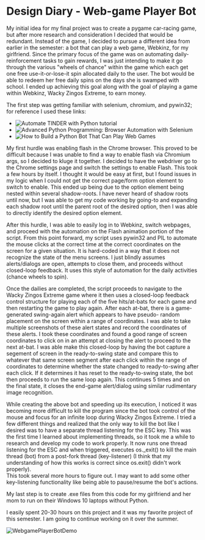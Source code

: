 # Design Diary - Web-game Player Bot

My initial idea for my final project was to create a pygame car-racing game, but after more research and consideration
I decided that would be redundant. Instead of the game, I decided to pursue a different idea from earlier in the
semester: a bot that can play a web game, Webkinz, for my girlfriend. Since the primary focus of the game was on 
automating daily-reinforcement tasks to gain rewards, I was just intending to make it go through the various 
"wheels of chance" within the game which each get one free use-it-or-lose-it spin allocated daily to the user. The bot
would be able to redeem her free daily spins on the days she is swamped with school. I ended up achieving this goal
along with the goal of playing a game within Webkinz, Wacky Zingos Extreme, to earn money.

The first step was getting familiar with selenium, chromium, and pywin32; for reference I used these links:
* ![Automate TINDER with Python tutorial](https://www.youtube.com/watch?v=lvFAuUcowT4)
* ![Advanced Python Programming: Browser Automation with Selenium]( https://www.youtube.com/watch?v=GJjMjB3rkJM)
* ![How to Build a Python Bot That Can Play Web Games](https://code.tutsplus.com/tutorials/how-to-build-a-python-bot-that-can-play-web-games--active-11117)

My first hurdle was enabling flash in the Chrome browser. This proved to be difficult because I was unable to find
a way to enable flash via Chromium args, so I decided to kluge it together. I decided to have the webdriver 
go to the Chrome settings page and switch the settings to enable Flash. This took a few hours by itself. I thought
it would be easy at first, but I found issues in my logic when I could not get the correct page/form option element
to switch to enable. This ended up being due to the option element being nested within several shadow-roots. I have
never heard of shadow roots until now, but I was able to get my code working by going-to and expanding each shadow
root until the parent root of the desired option, then I was able to directly identify the desired option element.

After this hurdle, I was able to easily log in to Webkinz, switch webpages, and proceed with the automation on the
Flash animation portion of the script. From this point forward, my script uses pywin32 and PIL to automate the
mouse clicks at the correct time at the correct coordinates on the screen for a given situation. It is hard-coded
in a way that it does not recognize the state of the menu screens. I just blindly assumes alerts/dialogs are open,
attempts to close them, and proceeds without closed-loop feedback. It uses this style of automation for the daily
activities (chance wheels to spin). 

Once the dailies are completed, the script proceeds to navigate to the Wacky Zingos Extreme game where it then uses
 a closed-loop feedback control structure for playing each of the five hits/at-bats for each game and then restarting
 the game to play again. After each at-bat, there is a game-generated swing-again alert which appears to have pseudo-
random placement on the screen within a range of coordinates. I was able to take multiple screenshots of these alert
 states and record the coordinates of these alerts. I took these coordinates and found a good range of screen coordinates
to click on in an attempt at closing the alert to proceed to the next at-bat. I was able make this closed-loop by having the
bot capture a segement of screen in the ready-to-swing state and compare this to whatever that same screen segment after each
click within the range of coordinates to determine whether the state changed to ready-to-swing after each click. If it
determines it has reset to the ready-to-swing state, the bot then proceeds to run the same loop again. This continues 
5 times and on the final state, it closes the end-game alert/dialog using similar rudimentary image recognition.

While creating the above bot and speeding up its execution, I noticed it was becoming more difficult to kill the program
since the bot took control of the mouse and focus for an infinite loop during Wacky Zingos Extreme. I tried a few different
things and realized that the only way to kill the bot like I desired was to have a separate thread listening for the ESC key.
This was the first time I learned about implementing threads, so it took me a while to research and develop my code to work
properly. It now runs one thread listening for the ESC and when triggered, executes os._exit() to kill the main thread (bot) from
a post-fork thread (key-listener) (I think that my understanding of how this works is correct since os.exit() didn't work properly).  
This took several more hours to figure out. I may want to add some other key-listening functionality like being able to pause/resume 
the bot's actions.

My last step is to create .exe files from this code for my girlfriend and her mom to run on their Windows 10 laptops without Python.

I easily spent 20-30 hours on this project and it was my favorite project of this semester. I am going to continue working on it
over the summer.

![WebgamePlayerBotDemo](https://github.com/rja45/Web-Game-Player-Bot---Python/blob/master/WebkinzBotDemo5.gif)






